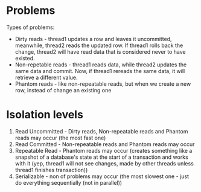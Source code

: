 # Problems

Types of problems:
- Dirty reads - thread1 updates a row and leaves it uncommitted, meanwhile, thread2 reads the updated row. If thread1 rolls back the change, thread2 will have read data that is considered never to have existed.
- Non-repetable reads -  thread1 reads data, while thread2 updates the same data and commit. Now, if thread1 rereads the same data, it will retrieve a different value.
- Phantom reads - like non-repeatable reads, but when we create a new row, instead of change an existing one

# Isolation levels

1. Read Uncommitted - Dirty reads, Non-repeatable reads and Phantom reads may occur (the most fast one)
2. Read Committed - Non-repeatable reads and Phantom reads may occur
3. Repeatable Read - Phantom reads may occur (creates something like a snapshot of a database's state at the start of a transaction and works with it (yep, thread1 will not see changes, made by other threads unless thread1 finishes transaсtion))
4. Serializable - non of problems may occur (the most slowest one - just do everything sequentially (not in parallel))